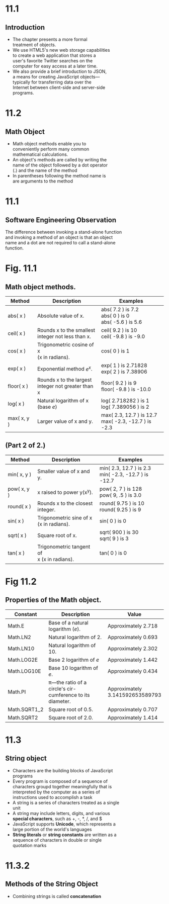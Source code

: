 
# 11.1
## Introduction

<ul>
  <li>The chapter presents a more formal
    </br>treatment of objects.</li>
  <li>We use HTML5's new web storage capabilities
    </br>to create a web application that stores a
    </br>user's favorite Twitter searches on the
    </br>computer for easy access at a later time.</li>
  <li>We also provide a brief introduction to JSON,
    </br>a means for creating JavaScript objects&#8212;
    </br>typically for transferring data over the
    </br>Internet between client-side and server-side
    </br>programs.</li>
</ul>

# 11.2
## Math Object

<ul>
  <li>Math object methods enable you to
    </br>conveniently perform many common
    </br>mathematical calculations.</li>
  <li>An object's methods are called by writing the
    </br>name of the object followed by a dot operator
    </br>(.) and the name of the method</li>
  <li>In parentheses following the method name is
    </br>are arguments to the method</li>
</ul>

# 11.1
## Software Engineering Observation

<div>
  <p>The difference between invoking a stand-alone function
    </br>and invoking a method of an object is that an object
    </br>name and a dot are not required to call a stand-alone
    </br>function.</p>
  </div>

# Fig. 11.1
## Math object methods.

<table>
  <thead>
    <tr>
      <th>Method</th>
      <th>Description</th>
      <th>Examples</th>
    </tr>
  </thead>
  
  <tr rowspan="3">
  <td>abs( x )</td>
  <td>Absolute value of x.</td>
  <td>abs( 7.2 ) is 7.2
    </br>abs( 0 ) is 0
    </br>abs( -5.6 ) is 5.6</td>
  </tr>
  
  <tr rowspan="2">
  <td>ceil( x )</td>
  <td>Rounds x to the smallest
    </br>integer not less than x.</td>
  <td>ceil( 9.2 ) is 10
    </br>ceil( -9.8 ) is -9.0</td>
  </tr>
  
  <tr>
  <td>cos( x )</td>
  <td>Trigonometric cosine of x
    </br>(x in radians).</td>
  <td>cos( 0 ) is 1</td>
  </tr>
  
  <tr rowspan="2">
  <td>exp( x )</td>
  <td>Exponential method <i>e<sup>x</sup></i>.</td>
  <td>exp( 1 ) is 2.71828
    </br>exp( 2 ) is 7.38906</td>
  </tr>
  
  <tr rowspan="2">
  <td>floor( x )</td>
  <td>Rounds x to the largest
    </br>integer not greater than x</td>
  <td>floor( 9.2 ) is 9
    </br>floor( -9.8 ) is -10.0</td>
  </tr>
  
  <tr rowspan="2">
  <td>log( x )</td>
  <td>Natural logarithm of x
    </br>(base <i>e</i>)</td>
  <td>log( 2.718282 ) is 1
    </br>log( 7.389056 ) is 2</td>
  </tr>
  
  <tr rowspan="2">
  <td>max( x, y )</td>
  <td>Larger value of x and y.</td>
  <td>max( 2.3, 12.7 ) is 12.7
    </br>max( -2.3, -12.7 ) is -2.3</td>
  </tr>
</table>

## (Part 2 of 2.)

<table>
<thead>
  <tr>
    <th>Method</th>
    <th>Description</th>
    <th>Examples</th>
  </tr>
</thead>

<tr rowspan="2">
  <td>min( x, y )</td>
  <td>Smaller value of x and y.</td>
  <td>min( 2.3, 12.7 ) is 2.3
    </br>min( -2.3, -12.7 ) is -12.7</td>
</tr>

<tr rowspan="2">
  <td>pow( x, y )</td>
  <td>x raised to power y(x<sup>y</sup>).</td>
  <td>pow( 2, 7 ) is 128
    </br>pow( 9, .5 ) is 3.0</td>
</tr>

<tr>
  <td>round( x )</td>
  <td>Rounds x to the closest
    </br>integer.</td>
  <td>round( 9.75 ) is 10
    </br>round( 9.25 ) is 9</td>
</tr>

<tr>
  <td>sin( x )</td>
  <td>Trigonometric sine of x
    </br>(x in radians).</td>
  <td>sin( 0 ) is 0</td>
</tr>

<tr>
  <td>sqrt( x )</td>
  <td>Square root of x.</td>
  <td>sqrt( 900 ) is 30
    </br>sqrt( 9 ) is 3</td>
</tr>

<tr>
  <td>tan( x )</td>
  <td>Trigonometric tangent of
    </br>x (x in radians).</td>
  <td>tan( 0 ) is 0</td>
</tr>
</table>

# Fig 11.2
## Properties of the Math object.

<table>
  <thead>
    <tr>
      <th>Constant</th>
      <th>Description</th>
      <th>Value</th>
  </thead>
  
  <tr>
  <td>Math.E</td>
  <td>Base of a natural logarithm (<i>e</i>).</td>
  <td>Approximately 2.718</td>
  </tr>
  
  <tr>
  <td>Math.LN2</td>
  <td>Natural logarithm of 2.</td>
  <td>Approximately 0.693</td>
  </tr>
  
  <tr>
  <td>Math.LN10</td>
  <td>Natural logarithm of 10.</td>
  <td>Approximately 2.302</td>
  </tr>
  
  <tr>
  <td>Math.LOG2E</td>
  <td>Base 2 logarithm of <i>e</i></td>
  <td>Approximately 1.442</td>
  </tr>
  
  <tr>
  <td>Math.LOG10E</td>
  <td>Base 10 logarithm of <i>e</i>.</td>
  <td>Approximately 0.434</td>
  </tr>
  
  <tr>
  <td>Math.PI</td>
  <td>&pi;&#8212;the ratio of a circle's cir-
    </br>cumference to its diameter.</td>
  <td>Approximately
    </br>3.141592653589793</td>
  </tr>
  
  <tr>
  <td>Math.SQRT1_2</td>
  <td>Square root of 0.5.</td>
  <td>Approximately 0.707</td>
  </tr>
  
  <tr>
  <td>Math.SQRT2</td>
  <td>Square root of 2.0.</td>
  <td>Approximately 1.414</td>
  </tr>
</table>

# 11.3
## String object

<ul>
  <li>Characters are the building blocks of JavaScript
    </br>programs</li>
  <li>Every program is composed of a sequence of
    </br>characters groupd together meaningfully that is
    </br>interpreted by the computer as a series of
    </br>instructions used to accomplish a task</li>
  <li>A string is a series of characters treated as a single
    </br>unit</li>
  <li>A string may include letters, digits, and various
    </br><b>special characters</b>, such as +, -, *, /, and $</li>
  <li>JavaScript supports <b>Unicode</b>, which represents a
    </br>large portion of the world's languages</li>
  <li><b>String literals</b> or <b>string constants</b> are written as a
    </br>sequence of characters in double or single
    </br>quotation marks</li>
</ul>

# 11.3.2
## Methods of the String Object

<ul>
  <li>Combining strings is called <b>concatenation</b></li>
</ul>


